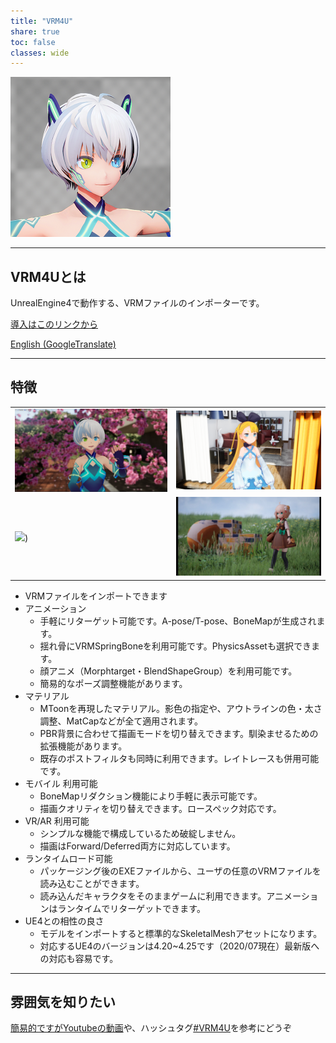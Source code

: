 ```yaml
---
title: "VRM4U"
share: true
toc: false
classes: wide
---
```


[![](../assets/images/top_256x256.png)](../assets/images/top_l.png)

----
## VRM4Uとは

UnrealEngine4で動作する、VRMファイルのインポーターです。

[導入はこのリンクから](./01_quick-start/)

[English (GoogleTranslate)](https://translate.google.com/translate?um=1&ie=UTF-8&hl=ja&client=tw-ob&sl=ja&tl=en&u=https%3A%2F%2Fruyo.github.io%2FVRM4U%2F)

----
## 特徴

|||
|----|----|
|[![](./assets/images/03.png)](./assets/images/small/03.png)|[![](./assets/images/04.png)](./assets/images/small/04.png)|
|[![](./assets/images/01_a.png)](./assets/images/small/01_a.png))|[![](./assets/images/01_b.png)](./assets/images/small/01_b.png)|

 - VRMファイルをインポートできます
 - アニメーション
     - 手軽にリターゲット可能です。A-pose/T-pose、BoneMapが生成されます。
     - 揺れ骨にVRMSpringBoneを利用可能です。PhysicsAssetも選択できます。
     - 顔アニメ（Morphtarget・BlendShapeGroup）を利用可能です。
     - 簡易的なポーズ調整機能があります。
 - マテリアル
     - MToonを再現したマテリアル。影色の指定や、アウトラインの色・太さ調整、MatCapなどが全て適用されます。
     - PBR背景に合わせて描画モードを切り替えできます。馴染ませるための拡張機能があります。
     - 既存のポストフィルタも同時に利用できます。レイトレースも併用可能です。
 - モバイル 利用可能
     - BoneMapリダクション機能により手軽に表示可能です。
     - 描画クオリティを切り替えできます。ロースペック対応です。
 - VR/AR 利用可能
     - シンプルな機能で構成しているため破綻しません。
     - 描画はForward/Deferred両方に対応しています。
 - ランタイムロード可能
     - パッケージング後のEXEファイルから、ユーザの任意のVRMファイルを読み込むことができます。
     - 読み込んだキャラクタをそのままゲームに利用できます。アニメーションはランタイムでリターゲットできます。
 - UE4との相性の良さ
     - モデルをインポートすると標準的なSkeletalMeshアセットになります。
     - 対応するUE4のバージョンは4.20~4.25です（2020/07現在）最新版への対応も容易です。

----
## 雰囲気を知りたい

[簡易的ですがYoutubeの動画](https://www.youtube.com/channel/UC9Xuvwk9YLisxtNbTAjryDQ)や、ハッシュタグ[#VRM4U](https://twitter.com/hashtag/VRM4U)を参考にどうぞ

